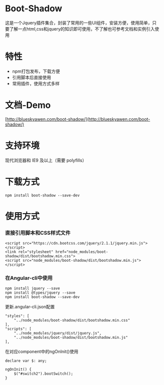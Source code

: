 # Boot-Shadow

这是一个Jquery插件集合，封装了常用的一些UI组件，安装方便，使用简单，只要了解一点html,css和jquery的知识即可使用，不了解也可参考文档和实例引入使用

# 特性

- npm打包发布，下载方便
- 引用脚本后直接使用
- 常用插件，使用方式多样

# 文档-Demo

[http://blueskyawen.com/boot-shadow/](http://blueskyawen.com/boot-shadow/)

# 支持环境

现代浏览器和 IE9 及以上（需要 polyfills）

# 下载方式

    npm install boot-shadow --save-dev
  

# 使用方式

### 直接引用脚本和CSS样式文件

    <script src="https://cdn.bootcss.com/jquery/2.1.1/jquery.min.js"></script>
    <link rel="stylesheet" href="node_modules/boot-shadow/dist/bootshadow.min.css">
    <script src="node_modules/boot-shadow/dist/bootshadow.min.js"></script>
    
### 在Angular-cli中使用

    npm install jquery --save
    npm install @types/jquery --save
    npm install boot-shadow --save-dev

更新.angular-cli.json配置

    "styles": [
        "../node_modules/boot-shadow/dist/bootshadow.min.css"
    ],
    "scripts": [
        "../node_modules/jquery/dist/jquery.js",
        "../node_modules/boot-shadow/dist/bootshadow.min.js"
    ],
    
在对应component中的ngOnInit()使用  

    declare var $: any;

    ngOnInit() {
        $("#switch2").bootSwitch();
    }
